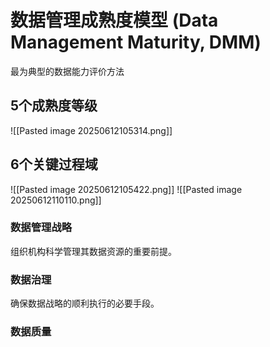 # 数据管理成熟度模型 (Data Management Maturity, DMM)
最为典型的数据能力评价方法
## 5个成熟度等级
![[Pasted image 20250612105314.png]]
## 6个关键过程域
![[Pasted image 20250612105422.png]]
![[Pasted image 20250612110110.png]]
### 数据管理战略
组织机构科学管理其数据资源的重要前提。
### 数据治理
确保数据战略的顺利执行的必要手段。
### 数据质量
